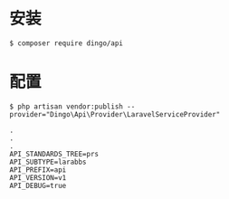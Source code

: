 # 安装
```language
$ composer require dingo/api
```
# 配置
```language
$ php artisan vendor:publish --provider="Dingo\Api\Provider\LaravelServiceProvider"

.
.
.
API_STANDARDS_TREE=prs
API_SUBTYPE=larabbs
API_PREFIX=api
API_VERSION=v1
API_DEBUG=true
```



